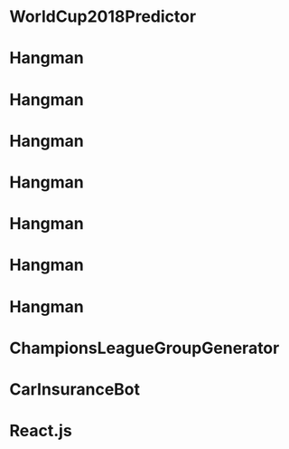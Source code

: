 # WorldCup2018Predictor
# Hangman
# Hangman
# Hangman
# Hangman
# Hangman
# Hangman
# Hangman
# ChampionsLeagueGroupGenerator
# CarInsuranceBot
# React.js
